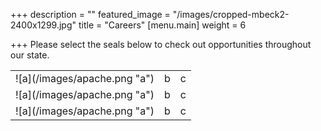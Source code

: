 +++
description = ""
featured_image = "/images/cropped-mbeck2-2400x1299.jpg"
title = "Careers"
[menu.main]
weight = 6

+++
Please select the seals below to check out opportunities throughout our state.

<div>
  
<table>
  <tr>
    <td>![a](/images/apache.png "a")</td>
    <td>b</td>
    <td>c</td>
  </tr>
  <tr>
    <td>![a](/images/apache.png "a")</td>
    <td>b</td>
    <td>c</td>
  </tr>
    <tr>
    <td>![a](/images/apache.png "a")</td>
    <td>b</td>
    <td>c</td>
  </tr>
</table>
  
</div>